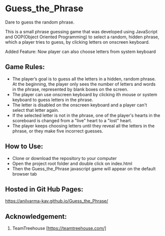 # Guess_the_Phrase
 Dare to guess the random phrase. 
 
This is a small phrase guessing game that was developed using JavaScript
and OOP(Object Oriented Programming) to select a random, hidden phrase, which a player tries to 
guess, by clicking letters on onscreen keyboard.

Added Feature:
Now player can also choose letters from system keyboard

## Game Rules:
* The player’s goal is to guess all the letters in a hidden, random phrase. At the beginning, the player only sees the number of letters and words in the phrase, represented by blank boxes on the screen.
* The player can use onscreen keyboard by clicking ith mouse or system keyboard to guess letters in the phrase.
* The letter is disabled on the onscreen keyboard and a player can't select that letter again.
* If the selected letter is not in the phrase, one of the player's hearts in the scoreboard is changed from a "live" heart to a "lost" heart.
* The player keeps choosing letters until they reveal all the letters in the phrase, or they make five incorrect guesses.
## How to Use:
* Clone or download the repository to your computer
* Open the project root folder and double click on index.html
* Then the Guess_the_Phrase javascript game will appear on the default browser tab

## Hosted in Git Hub Pages:
https://anilvarma-kav.github.io/Guess_the_Phrase/

## Acknowledgement:
1. TeamTreehouse [https://teamtreehouse.com/]
